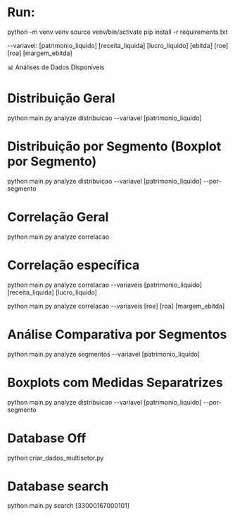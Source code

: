 # Run:

python -m venv venv
source venv/bin/activate
pip install -r requirements.txt

--variavel:
  [patrimonio_liquido]
  [receita_liquida]
  [lucro_liquido]
  [ebitda]
  [roe]
  [roa]
  [margem_ebitda]

📊 Análises de Dados Disponíveis

# Distribuição Geral

python main.py analyze distribuicao --variavel [patrimonio_liquido]

# Distribuição por Segmento (Boxplot por Segmento)

python main.py analyze distribuicao --variavel [patrimonio_liquido] --por-segmento

# Correlação Geral

python main.py analyze correlacao

# Correlação específica

python main.py analyze correlacao --variaveis [patrimonio_liquido] [receita_liquida] [lucro_liquido]

python main.py analyze correlacao --variaveis [roe] [roa] [margem_ebitda]

# Análise Comparativa por Segmentos

python main.py analyze segmentos --variavel [patrimonio_liquido]

# Boxplots com Medidas Separatrizes

python main.py analyze distribuicao --variavel [patrimonio_liquido] --por-segmento

# Database Off

python criar_dados_multisetor.py

# Database search

python main.py search [33000167000101]